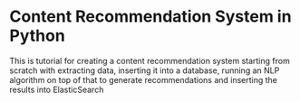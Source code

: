 # Content Recommendation System in Python
This is tutorial for creating a content recommendation system starting from scratch with extracting data, inserting it into a database, running an NLP algorithm on top of that to generate recommendations and inserting the results into ElasticSearch

